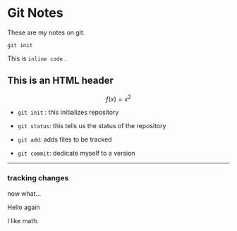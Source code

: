 # Git Notes

These are my notes on git. 

```
git init
```
This is `inline code` .

<h2> This is an HTML header </h2>

$$f(x) = x^2 $$


* `git init` : this initializes repository


* `git status`: this tells us the status of the repository

* `git add`: adds files to be tracked
* `git commit`: dedicate myself to a version

----

### tracking changes

now what...

Hello again

I like math.




